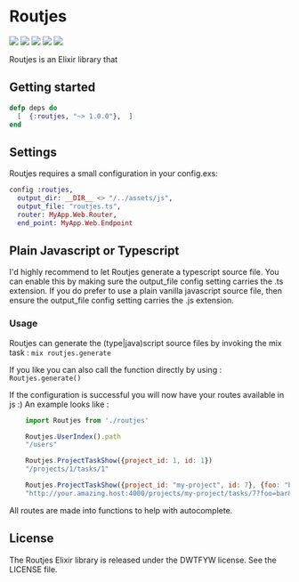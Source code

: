 Routjes
=======
![](https://img.shields.io/hexpm/v/routjes.svg) ![](https://img.shields.io/hexpm/dt/routjes.svg) ![](https://img.shields.io/hexpm/dw/routjes.svg) ![](https://img.shields.io/github/issues/smeevil/routjes.svg) ![](https://img.shields.io/github/issues-pr/smeevil/routjes.svg)

Routjes is an Elixir library that

## Getting started

```elixir
defp deps do
  [  {:routjes, "~> 1.0.0"},  ]
end
```

## Settings

Routjes requires a small configuration in your config.exs:

```elixir
config :routjes,
  output_dir: __DIR__ <> "/../assets/js",
  output_file: "routjes.ts",
  router: MyApp.Web.Router,
  end_point: MyApp.Web.Endpoint
```

## Plain Javascript or Typescript
I'd highly recommend to let Routjes generate a typescript source file. You can enable this by making sure the output_file config setting carries the .ts extension.
If you do prefer to use a plain vanilla javascript source file, then ensure the output_file config setting carries the .js extension.

### Usage
Routjes can generate the (type|java)script source files by invoking the mix task :
`mix routjes.generate`

If you like you can also call the function directly by using :
`Routjes.generate()`

If the configuration is successful you will now have your routes available in js :)
An example looks like :

```javascript
    import Routjes from './routjes'

    Routjes.UserIndex().path
    "/users"

    Routjes.ProjectTaskShow({project_id: 1, id: 1})
    "/projects/1/tasks/1"

    Routjes.ProjectTaskShow({project_id: "my-project", id: 7}, {foo: "bar", baz: true}).url
    "http://your.amazing.host:4000/projects/my-project/tasks/7?foo=bar&baz=true"
```

All routes are made into functions to help with autocomplete.


## License

The Routjes Elixir library is released under the DWTFYW license. See the LICENSE file.
